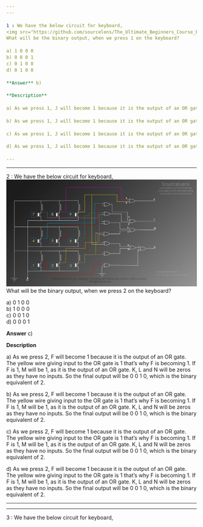 ```yaml
---
---

1 : We have the below circuit for keyboard,  
<img src="https://github.com/sourcelens/The_Ultimate_Beginners_Course_For_ComputerScience_Or_IT/blob/main/Questions/Q_29_KeyboardQuiz/Images/Kb1.jpg" width="700"/>  
What will be the binary output, when we press 1 on the keyboard?  

a) 1 0 0 0  
b) 0 0 0 1  
c) 0 1 0 0  
d) 0 1 0 0  

**Answer** b)  

**Description**  

a) As we press 1, J will become 1 because it is the output of an OR gate. The red wire giving input to the OR gate is 1 that’s why J is becoming 1. If J is 1, N will be 1, as it is the output of an OR gate. K, L and M will be zeros as they have no inputs. So the final output will be 0 0 0 1, which is the binary equivalent of 1.

b) As we press 1, J will become 1 because it is the output of an OR gate. The red wire giving input to the OR gate is 1 that’s why J is becoming 1. If J is 1, N will be 1, as it is the output of an OR gate. K, L and M will be zeros as they have no inputs. So the final output will be 0 0 0 1, which is the binary equivalent of 1.

c) As we press 1, J will become 1 because it is the output of an OR gate. The red wire giving input to the OR gate is 1 that’s why J is becoming 1. If J is 1, N will be 1, as it is the output of an OR gate. K, L and M will be zeros as they have no inputs. So the final output will be 0 0 0 1, which is the binary equivalent of 1.

d) As we press 1, J will become 1 because it is the output of an OR gate. The red wire giving input to the OR gate is 1 that’s why J is becoming 1. If J is 1, N will be 1, as it is the output of an OR gate. K, L and M will be zeros as they have no inputs. So the final output will be 0 0 0 1, which is the binary equivalent of 1.

---
```

---


2 : We have the below circuit for keyboard,  
<img src="https://github.com/sourcelens/The_Ultimate_Beginners_Course_For_ComputerScience_Or_IT/blob/main/Questions/Q_29_KeyboardQuiz/Images/Kb2.jpg" width="700"/>  
What will be the binary output, when we press 2 on the keyboard?  

a) 0 1 0 0  
b) 1 0 0 0  
c) 0 0 1 0  
d) 0 0 0 1  

**Answer** c)  

**Description**  

a) As we press 2, F will become 1 because it is the output of an OR gate. The yellow wire giving input to the OR gate is 1 that’s why F is becoming 1. If F is 1, M will be 1, as it is the output of an OR gate. K, L and N will be zeros as they have no inputs. So the final output will be 0 0 1 0, which is the binary equivalent of 2.

b) As we press 2, F will become 1 because it is the output of an OR gate. The yellow wire giving input to the OR gate is 1 that’s why F is becoming 1. If F is 1, M will be 1, as it is the output of an OR gate. K, L and N will be zeros as they have no inputs. So the final output will be 0 0 1 0, which is the binary equivalent of 2.

c) As we press 2, F will become 1 because it is the output of an OR gate. The yellow wire giving input to the OR gate is 1 that’s why F is becoming 1. If F is 1, M will be 1, as it is the output of an OR gate. K, L and N will be zeros as they have no inputs. So the final output will be 0 0 1 0, which is the binary equivalent of 2.

d) As we press 2, F will become 1 because it is the output of an OR gate. The yellow wire giving input to the OR gate is 1 that’s why F is becoming 1. If F is 1, M will be 1, as it is the output of an OR gate. K, L and N will be zeros as they have no inputs. So the final output will be 0 0 1 0, which is the binary equivalent of 2.

---
---


3 : We have the below circuit for keyboard,  
<img src="" width="700"/>


